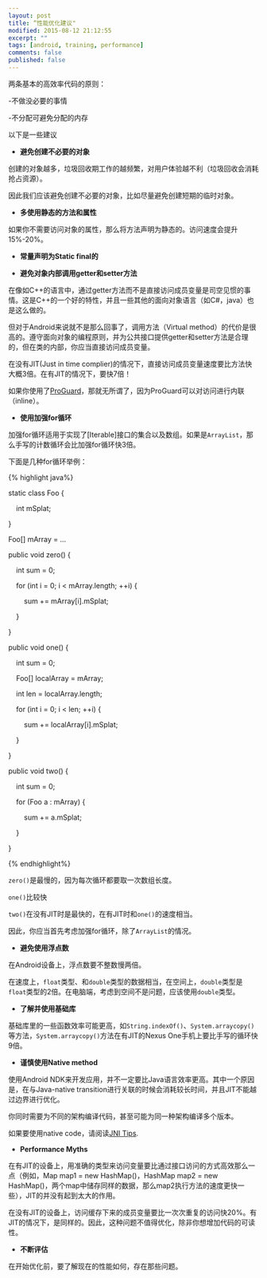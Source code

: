 ```yaml
---
layout: post
title: “性能优化建议"
modified: 2015-08-12 21:12:55
excerpt: ""
tags: [android, training, performance]
comments: false
published: false
---
```


两条基本的高效率代码的原则：

-不做没必要的事情


-不分配可避免分配的内存

以下是一些建议

- **避免创建不必要的对象**

创建的对象越多，垃圾回收期工作的越频繁，对用户体验越不利（垃圾回收会消耗抢占资源）。

因此我们应该避免创建不必要的对象，比如尽量避免创建短期的临时对象。

- **多使用静态的方法和属性**

如果你不需要访问对象的属性，那么将方法声明为静态的。访问速度会提升15%-20%。

- **常量声明为Static final的**



- **避免对象内部调用getter和setter方法**

在像如C++的语言中，通过getter方法而不是直接访问成员变量是司空见惯的事情。这是C++的一个好的特性，并且一些其他的面向对象语言（如C#，java）也是这么做的。

但对于Android来说就不是那么回事了，调用方法（Virtual method）的代价是很高的。遵守面向对象的编程原则，并为公共接口提供getter和setter方法是合理的，但在类的内部，你应当直接访问成员变量。

在没有JIT(Just in time complier)的情况下，直接访问成员变量速度要比方法快大概3倍。在有JIT的情况下，要快7倍！

如果你使用了[ProGuard](http://developer.android.com/tools/help/proguard.html)，那就无所谓了，因为ProGuard可以对访问进行内联（inline）。

- **使用加强for循环**

加强for循环适用于实现了[Iterable]接口的集合以及数组。如果是`ArrayList`，那么手写的计数循环会比加强for循环快3倍。

下面是几种for循环举例：

{% highlight java%}

static class Foo {

    int mSplat;

}

Foo[] mArray = ...

public void zero() {

    int sum = 0;

    for (int i = 0; i < mArray.length; ++i) {

        sum += mArray[i].mSplat;

    }

}

public void one() {

    int sum = 0;

    Foo[] localArray = mArray;

    int len = localArray.length;

    for (int i = 0; i < len; ++i) {

        sum += localArray[i].mSplat;

    }

}

public void two() {

    int sum = 0;

    for (Foo a : mArray) {

        sum += a.mSplat;

    }

}

{% endhighlight%}

`zero()`是最慢的，因为每次循环都要取一次数组长度。

`one()`比较快

`two()`在没有JIT时是最快的，在有JIT时和`one()`的速度相当。

因此，你应当首先考虑加强for循环，除了`ArrayList`的情况。

- **避免使用浮点数**

在Android设备上，浮点数要不整数慢两倍。

在速度上，`float`类型、和`double`类型的数据相当，在空间上，`double`类型是`float`类型的2倍。在电脑端，考虑到空间不是问题，应该使用`double`类型。

- **了解并使用基础库**

基础库里的一些函数效率可能更高，如`String.indexOf()`、`System.arraycopy()`等方法，`System.arraycopy()`方法在有JIT的Nexus One手机上要比手写的循环快9倍。

- **谨慎使用Native method**

使用Android NDK来开发应用，并不一定要比Java语言效率更高。其中一个原因是，在与Java-native transition进行关联的时候会消耗较长时间，并且JIT不能越过边界进行优化。

你同时需要为不同的架构编译代码，甚至可能为同一种架构编译多个版本。

如果要使用native code，请阅读[JNI Tips](http://developer.android.com/guide/practices/jni.html).

- **Performance Myths**

在有JIT的设备上，用准确的类型来访问变量要比通过接口访问的方式高效那么一点（例如，Map map1 = new HashMap()，HashMap map2 = new HashMap()，两个map中储存同样的数据，那么map2执行方法的速度更快一些），JIT的并没有起到太大的作用。

在没有JIT的设备上，访问缓存下来的成员变量要比一次次重复的访问快20%。有JIT的情况下，是同样的。因此，这种问题不值得优化，除非你想增加代码的可读性。

- **不断评估**

在开始优化前，要了解现在的性能如何，存在那些问题。